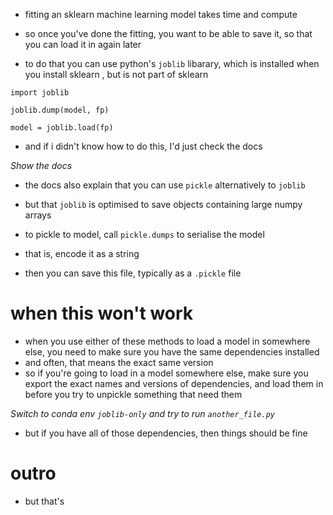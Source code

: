 - fitting an sklearn machine learning model takes time and compute
- so once you've done the fitting, you want to be able to save it, so that you can load it in again later

- to do that you can use python's `joblib` libarary, which is installed when you install sklearn , but is not part of sklearn

`import joblib`

`joblib.dump(model, fp)`

`model = joblib.load(fp)`

- and if i didn't know how to do this, I'd just check the docs

_Show the docs_

- the docs also explain that you can use `pickle` alternatively to `joblib`
- but that `joblib` is optimised to save objects containing large numpy arrays

- to pickle to model, call `pickle.dumps` to serialise the model
- that is, encode it as a string
- then you can save this file, typically as a `.pickle` file

# when this won't work

- when you use either of these methods to load a model in somewhere else, you need to make sure you have the same dependencies installed
- and often, that means the exact same version
- so if you're going to load in a model somewhere else, make sure you export the exact names and versions of dependencies, and load them in before you try to unpickle something that need them

_Switch to conda env `joblib-only` and try to run `another_file.py`_

- but if you have all of those dependencies, then things should be fine

<!--
TODO move to lesson on deserialisation
# security
- you should also remember to be careful about deserialising data from untrusted sources, as when you do, they can execute code that might be malicious -->

# outro

- but that's
